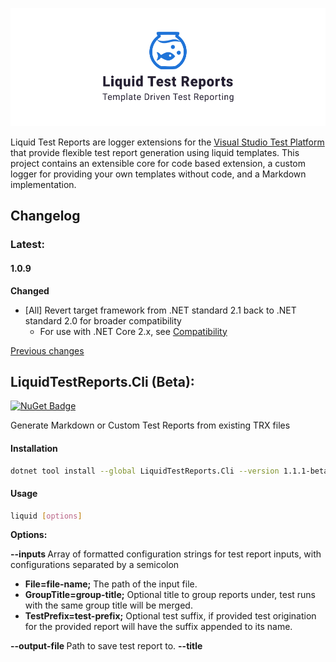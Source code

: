 ![](assets/fish_logo.png)

Liquid Test Reports are logger extensions for the [Visual Studio Test Platform](https://gtihub.com/microsoft/vstest) that provide flexible test report generation using liquid templates. This project contains an extensible core for code based extension, a custom logger for providing your own templates without code, and a Markdown implementation.

## Changelog

### Latest:

#### 1.0.9

**Changed**

- [All] Revert target framework from .NET standard 2.1 back to .NET standard 2.0 for broader compatibility
  - For use with .NET Core 2.x, see [Compatibility](#Compatibility)

[Previous changes](./docs/Changelog.md)


## LiquidTestReports.Cli (Beta):
[![NuGet Badge](https://buildstats.info/nuget/LiquidTestReports.Cli?includePreReleases=true)](https://www.nuget.org/packages/LiquidTestReports.Cli) 

 Generate Markdown or Custom Test Reports from existing TRX files

#### Installation

```bash
dotnet tool install --global LiquidTestReports.Cli --version 1.1.1-beta
```

#### Usage

```bash
liquid [options]
```

 **Options:**

 **--inputs <inputs>** Array of formatted configuration strings for test report inputs, with configurations separated by a semicolon
 - **File=file-name;** The path of the input file.
 - **GroupTitle=group-title;** Optional title to group reports under, test runs with the same group title will be merged.
 - **TestPrefix=test-prefix;** Optional test suffix, if provided test origination for the provided report will have the suffix appended to its name.

**--output-file <output-file>** Path to save test report to.
**--title <title>** Optional overall report title displayed in default report template. Defaults to "Test Run"
**--template <template>** Optional user defined liquid template. Defaults to the multi report markdown template is used. 
**--version** Show version information
**-?, -h, --help** Show help and usage information



#### Examples

 **Report from single input** - [Sample Output](docs/samples/cli/SingleInput.md)

``` bash
liquid --inputs "File=xUnit-net461-sample.trx" --output-file SingleInput.md 
```

**Report from single input, with a custom title** - [Sample Output](docs/samples/cli/CustomTitle.md)

``` bash
liquid --inputs "File=xUnit-net461-sample.trx" --output-file CustomTitle.md --title "Test Run 2021"
```

**Report from two inputs** - [Sample Output](docs/samples/cli/TwoInputs.md)

``` bash
liquid --inputs "File=xUnit-net461-sample.trx" "File=xUnit-netcoreapp3.1-sample.trx" --output-file TwoInputs.md 
```

 **Grouped results** - [Sample Output](docs/samples/cli/GroupUnitTests.md)
 Report with two inputs, and results grouped under the same section "Unit Tests": 

``` bash
liquid --inputs "File=xUnit-net461-sample.trx;GroupTitle=Unit Tests" "File=xUnit-netcoreapp3.1-sample.trx;GroupTitle=Unit Tests" --output-file GroupUnitTests.md 
```

**Grouped results with test name suffix** - [Sample Output](docs/samples/cli/GroupAndSuffix.md)

Report from two inputs, grouped under the same section "Unit Tests", with the tests from `xUnit-netcoreapp3.1-sample.trx` having (3.1) appended to the test names
 eg `SampleProject.xUnit.TestServiceTests` becomes `SampleProject.xUnit.TestServiceTests.PassingTest(3.1)`

``` bash
liquid --inputs "File=xUnit-net461-sample.trx;GroupTitle=Unit Tests" "File=xUnit-netcoreapp3.1-sample.trx;GroupTitle=Unit Tests;TestSuffix=(3.1)" --output-file GroupAndSuffix.md 
```

#### Removal

**Global tool removal:** 

```bash
dotnet tool uninstall LiquidTestReports.Cli -g
```

## LiquidTestReports.Markdown
[![NuGet Badge](https://buildstats.info/nuget/LiquidTestReports.Markdown?includePreReleases=true)](https://www.nuget.org/packages/LiquidTestReports.Markdown) 

The Markdown logger package is a ready to use  implementation of the test logger that generates Markdown format reports. 

[Sample Report](docs/samples/xUnit.md)

**How to use**:

1. Install the markdown logger to your test project by running the following command
	`dotnet add package LiquidTestReports.Markdown`
	
2. Run the tests using the supplied logger
	`dotnet test --logger "liquid.md"`
	
3. Report will be generated in the test results folder


See also: [Testing .NET Core Apps with GitHub Actions](https://dev.to/kurtmkurtm/testing-net-core-apps-with-github-actions-3i76)


## LiquidTestReports.Custom
[![NuGet Badge](https://buildstats.info/nuget/LiquidTestReports.Custom?includePreReleases=true)](https://www.nuget.org/packages/LiquidTestReports.Custom)

The custom logger package allows you to create your own reports simply by passing the file path of the template to the test logger. The list of template properties are available [here](docs/Properties.md). 

[Sample Report](docs/samples/xUnit.txt) (using example template below)

**How to use:**

1. Install the core logger to your test project either using the nuget or by running the following command
	
	`dotnet add package LiquidTestReports.Custom`

2. Add a new text file to your test project, and set `Copy to Output Directory` as`Copy always`, below is a starting sample template

  ```TemplateExample.txt
  Test Statistics:
  
  None: {{ run.test_run_statistics.none_count }}
  Passed: {{ run.test_run_statistics.passed_count }}
  Failed: {{ run.test_run_statistics.failed_count }}
  Skipped: {{ run.test_run_statistics.skipped_count }}
  Not Found: {{ run.test_run_statistics.not_found_count }}
  Total: {{ run.test_run_statistics.executed_tests_count }}
  
  ```

3. Run the tests using the supplied logger

	`dotnet test --logger "liquid.custom;TemplateExample.txt"`

4. Report will be generated in the test results folder



For a more detailed example, take a look at included [Markdown template](.\src\LiquidTestReports.Markdown\Resources\MdReport.md).

*More liquid template and syntax documentation is available on the [Shopify Github](https://shopify.github.io/liquid/basics/introduction/).*

## LiquidTestReports.Core
[![NuGet Badge](https://buildstats.info/nuget/LiquidTestReports.Core?includePreReleases=true)](https://www.nuget.org/packages/LiquidTestReports.Core)

The core project is utilised by the above two loggers and can be used to implement your own, however, this is yet to be documented. The custom and markdown implementations provide an guide of how to implement this.

**How to install**:

1. Install the core logger to your test project either using the nuget or by running the following command

	`dotnet add package LiquidTestReports.Core`


## Compatibility 

**.NET 4.5.1+ and .NET Core 3.0+**

No additional configuration is required.

**.NET Core 2.1 - 2.2**

By default, the logger will not be copied to the output folder, and will not be discovered. 
To use with these versions, include `CopyLocalLockFileAssemblies` in your test project. This will copy the logger to your output folder.  

``` xml
<PropertyGroup>
  <CopyLocalLockFileAssemblies>true</CopyLocalLockFileAssemblies>
</PropertyGroup>
```

*Note: this will also copy other NuGet dependencies into your output folder*

**.NET Core 2.0**

Issues appear to be present in testing with .NET Core 2.0, as this target is no longer supported, it is recommended to update to supported version of .NET Core. 


## License

**LiquidTestReports** is under [BSD 2-Clause License.](https://github.com/kurtmkurtm/LiquidTestReports/blob/master/LICENSE)

This library utilises the following libraries under the Apache 2.0 license

- **DotLiquid** - https://github.com/dotliquid/dotliquid/blob/master/LICENSE.txt

This library utilises the following libraries under the MIT License

- **Microsoft - VSTest** - https://github.com/microsoft/vstest/blob/master/LICENSE

